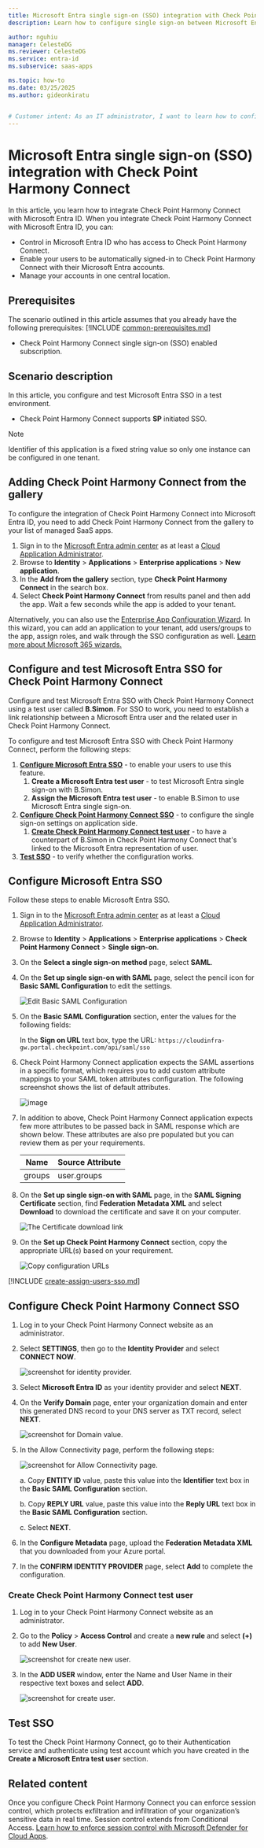 ```yaml
---
title: Microsoft Entra single sign-on (SSO) integration with Check Point Harmony Connect
description: Learn how to configure single sign-on between Microsoft Entra ID and Check Point Harmony Connect.

author: nguhiu
manager: CelesteDG
ms.reviewer: CelesteDG
ms.service: entra-id
ms.subservice: saas-apps

ms.topic: how-to
ms.date: 03/25/2025
ms.author: gideonkiratu


# Customer intent: As an IT administrator, I want to learn how to configure single sign-on between Microsoft Entra ID and Check Point Harmony Connect so that I can control who has access to Check Point Harmony Connect, enable automatic sign-in with Microsoft Entra accounts, and manage my accounts in one central location.
---
```


# Microsoft Entra single sign-on (SSO) integration with Check Point Harmony Connect

In this article,  you learn how to integrate Check Point Harmony Connect with Microsoft Entra ID. When you integrate Check Point Harmony Connect with Microsoft Entra ID, you can:

* Control in Microsoft Entra ID who has access to Check Point Harmony Connect.
* Enable your users to be automatically signed-in to Check Point Harmony Connect with their Microsoft Entra accounts.
* Manage your accounts in one central location.

## Prerequisites
The scenario outlined in this article assumes that you already have the following prerequisites:
[!INCLUDE [common-prerequisites.md](~/identity/saas-apps/includes/common-prerequisites.md)]
* Check Point Harmony Connect single sign-on (SSO) enabled subscription.

## Scenario description

In this article,  you configure and test Microsoft Entra SSO in a test environment.

* Check Point Harmony Connect supports **SP** initiated SSO.
> [!NOTE]
> Identifier of this application is a fixed string value so only one instance can be configured in one tenant.


## Adding Check Point Harmony Connect from the gallery

To configure the integration of Check Point Harmony Connect into Microsoft Entra ID, you need to add Check Point Harmony Connect from the gallery to your list of managed SaaS apps.

1. Sign in to the [Microsoft Entra admin center](https://entra.microsoft.com) as at least a [Cloud Application Administrator](~/identity/role-based-access-control/permissions-reference.md#cloud-application-administrator).
1. Browse to **Identity** > **Applications** > **Enterprise applications** > **New application**.
1. In the **Add from the gallery** section, type **Check Point Harmony Connect** in the search box.
1. Select **Check Point Harmony Connect** from results panel and then add the app. Wait a few seconds while the app is added to your tenant.

 Alternatively, you can also use the [Enterprise App Configuration Wizard](https://portal.office.com/AdminPortal/home?Q=Docs#/azureadappintegration). In this wizard, you can add an application to your tenant, add users/groups to the app, assign roles, and walk through the SSO configuration as well. [Learn more about Microsoft 365 wizards.](/microsoft-365/admin/misc/azure-ad-setup-guides)


<a name='configure-and-test-azure-ad-sso-for-check-point-harmony-connect'></a>

## Configure and test Microsoft Entra SSO for Check Point Harmony Connect

Configure and test Microsoft Entra SSO with Check Point Harmony Connect using a test user called **B.Simon**. For SSO to work, you need to establish a link relationship between a Microsoft Entra user and the related user in Check Point Harmony Connect.

To configure and test Microsoft Entra SSO with Check Point Harmony Connect, perform the following steps:

1. **[Configure Microsoft Entra SSO](#configure-azure-ad-sso)** - to enable your users to use this feature.
    1. **Create a Microsoft Entra test user** - to test Microsoft Entra single sign-on with B.Simon.
    1. **Assign the Microsoft Entra test user** - to enable B.Simon to use Microsoft Entra single sign-on.
1. **[Configure Check Point Harmony Connect SSO](#configure-check-point-harmony-connect-sso)** - to configure the single sign-on settings on application side.
    1. **[Create Check Point Harmony Connect test user](#create-check-point-harmony-connect-test-user)** - to have a counterpart of B.Simon in Check Point Harmony Connect that's linked to the Microsoft Entra representation of user.
1. **[Test SSO](#test-sso)** - to verify whether the configuration works.

<a name='configure-azure-ad-sso'></a>

## Configure Microsoft Entra SSO

Follow these steps to enable Microsoft Entra SSO.

1. Sign in to the [Microsoft Entra admin center](https://entra.microsoft.com) as at least a [Cloud Application Administrator](~/identity/role-based-access-control/permissions-reference.md#cloud-application-administrator).
1. Browse to **Identity** > **Applications** > **Enterprise applications** > **Check Point Harmony Connect** > **Single sign-on**.
1. On the **Select a single sign-on method** page, select **SAML**.
1. On the **Set up single sign-on with SAML** page, select the pencil icon for **Basic SAML Configuration** to edit the settings.

   ![Edit Basic SAML Configuration](common/edit-urls.png)

1. On the **Basic SAML Configuration** section, enter the values for the following fields:

	In the **Sign on URL** text box, type the URL:
    `https://cloudinfra-gw.portal.checkpoint.com/api/saml/sso`

1. Check Point Harmony Connect application expects the SAML assertions in a specific format, which requires you to add custom attribute mappings to your SAML token attributes configuration. The following screenshot shows the list of default attributes.

	![image](common/default-attributes.png)

1. In addition to above, Check Point Harmony Connect application expects few more attributes to be passed back in SAML response which are shown below. These attributes are also pre populated but you can review them as per your requirements.
	
	| Name |  Source Attribute|
	| ---------------- | --------- |
	| groups | user.groups |

1. On the **Set up single sign-on with SAML** page, in the **SAML Signing Certificate** section,  find **Federation Metadata XML** and select **Download** to download the certificate and save it on your computer.

	![The Certificate download link](common/metadataxml.png)

1. On the **Set up Check Point Harmony Connect** section, copy the appropriate URL(s) based on your requirement.

	![Copy configuration URLs](common/copy-configuration-urls.png)

<a name='create-an-azure-ad-test-user'></a>

[!INCLUDE [create-assign-users-sso.md](~/identity/saas-apps/includes/create-assign-users-sso.md)]

## Configure Check Point Harmony Connect SSO

1. Log in to your Check Point Harmony Connect website as an administrator.

1. Select **SETTINGS**, then go to the **Identity Provider** and select **CONNECT NOW**.

	![screenshot for identity provider.](./media/check-point-harmony-connect-tutorial/identity-provider.png)

1. Select **Microsoft Entra ID** as your identity provider and select **NEXT**.

1. On the **Verify Domain** page, enter your organization domain and enter this generated DNS record to your DNS server as TXT record, select **NEXT**.

	![screenshot for Domain value.](./media/check-point-harmony-connect-tutorial/domain.png)

1. In the Allow Connectivity page, perform the following steps:

	![screenshot for Allow Connectivity page.](./media/check-point-harmony-connect-tutorial/allow-connectivity.png)

	a. Copy **ENTITY ID** value, paste this value into the **Identifier** text box in the **Basic SAML Configuration** section.

	b. Copy **REPLY URL** value, paste this value into the **Reply URL** text box in the **Basic SAML Configuration** section.

	c. Select **NEXT**.

1. In the **Configure Metadata** page, upload the **Federation Metadata XML** that you downloaded from your Azure portal.

1. In the **CONFIRM IDENTITY PROVIDER** page, select **Add** to complete the configuration.

### Create Check Point Harmony Connect test user

1. Log in to your Check Point Harmony Connect website as an administrator.

1. Go to the **Policy** > **Access Control** and create a **new rule** and select **(+)** to add **New User**. 

	![screenshot for create new user.](./media/check-point-harmony-connect-tutorial/add-new-user.png)

1. In the **ADD USER** window, enter the Name and User Name in their respective text boxes and select **ADD**.

	![screenshot for create user.](./media/check-point-harmony-connect-tutorial/add-user.png)

## Test SSO 

To test the Check Point Harmony Connect, go to their Authentication service and authenticate using test account which you have created in the **Create a Microsoft Entra test user** section.

## Related content

Once you configure Check Point Harmony Connect you can enforce session control, which protects exfiltration and infiltration of your organization’s sensitive data in real time. Session control extends from Conditional Access. [Learn how to enforce session control with Microsoft Defender for Cloud Apps](/cloud-app-security/proxy-deployment-any-app).
